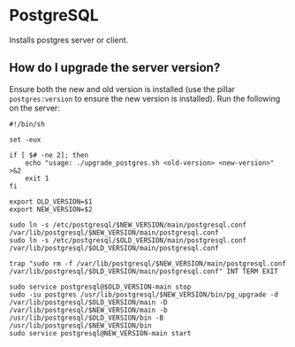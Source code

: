 PostgreSQL
==========

Installs postgres server or client.


How do I upgrade the server version?
------------------------------------

Ensure both the new and old version is installed (use the pillar `postgres:version` to ensure the new version is installed). Run the following on the server:

    #!/bin/sh

    set -eux

    if [ $# -ne 2]; then
        echo "usage: ./upgrade_postgres.sh <old-version> <new-version>" >&2
        exit 1
    fi

    export OLD_VERSION=$1
    export NEW_VERSION=$2

    sudo ln -s /etc/postgresql/$NEW_VERSION/main/postgresql.conf /var/lib/postgresql/$NEW_VERSION/main/postgresql.conf
    sudo ln -s /etc/postgresql/$OLD_VERSION/main/postgresql.conf /var/lib/postgresql/$OLD_VERSION/main/postgresql.conf

    trap "sudo rm -f /var/lib/postgresql/$NEW_VERSION/main/postgresql.conf /var/lib/postgresql/$OLD_VERSION/main/postgresql.conf" INT TERM EXIT

    sudo service postgresql@$OLD_VERSION-main stop
    sudo -iu postgres /usr/lib/postgresql/$NEW_VERSION/bin/pg_upgrade -d /var/lib/postgresql/$OLD_VERSION/main -D /var/lib/postgresql/$NEW_VERSION/main -b /usr/lib/postgresql/$OLD_VERSION/bin -B /usr/lib/postgresql/$NEW_VERSION/bin
    sudo service postgresql@NEW_VERSION-main start
